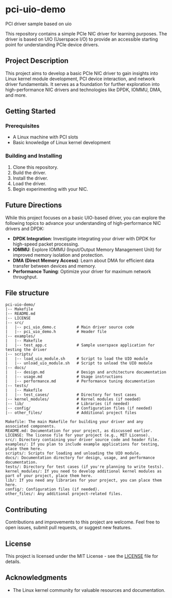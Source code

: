 # pci-uio-demo

PCI driver sample based on uio

This repository contains a simple PCIe NIC driver for learning purposes. The driver is based on UIO (Userspace I/O) to provide an accessible starting point for understanding PCIe device drivers.

## Project Description

This project aims to develop a basic PCIe NIC driver to gain insights into Linux kernel module development, PCI device interaction, and network driver fundamentals. It serves as a foundation for further exploration into high-performance NIC drivers and technologies like DPDK, IOMMU, DMA, and more.

## Getting Started

### Prerequisites
- A Linux machine with PCI slots
- Basic knowledge of Linux kernel development

### Building and Installing
1. Clone this repository.
2. Build the driver.
3. Install the driver.
4. Load the driver.
5. Begin experimenting with your NIC.

## Future Directions

While this project focuses on a basic UIO-based driver, you can explore the following topics to advance your understanding of high-performance NIC drivers and DPDK:
- **DPDK Integration**: Investigate integrating your driver with DPDK for high-speed packet processing.
- **IOMMU**: Explore IOMMU (Input/Output Memory Management Unit) for improved memory isolation and protection.
- **DMA (Direct Memory Access)**: Learn about DMA for efficient data transfer between devices and memory.
- **Performance Tuning**: Optimize your driver for maximum network throughput.

## File structure

```
pci-uio-demo/
|-- Makefile
|-- README.md
|-- LICENSE
|-- src/
|   |-- pci_uio_demo.c         # Main driver source code
|   |-- pci_uio_demo.h         # Header file
|-- examples/
|   |-- Makefile
|   |-- test_app.c             # Sample userspace application for testing the driver
|-- scripts/
|   |-- load_uio_module.sh     # Script to load the UIO module
|   |-- unload_uio_module.sh   # Script to unload the UIO module
|-- docs/
|   |-- design.md              # Design and architecture documentation
|   |-- usage.md               # Usage instructions
|   |-- performance.md         # Performance tuning documentation
|-- tests/
|   |-- Makefile
|   |-- test_cases/            # Directory for test cases
|-- kernel_modules/            # Kernel modules (if needed)
|-- lib/                       # Libraries (if needed)
|-- config/                    # Configuration files (if needed)
|-- other_files/               # Additional project files
```

    Makefile: The main Makefile for building your driver and any associated components.
    README.md: Documentation for your project, as discussed earlier.
    LICENSE: The license file for your project (e.g., MIT License).
    src/: Directory containing your driver source code and header file.
    examples/: If you plan to include example applications for testing, place them here.
    scripts/: Scripts for loading and unloading the UIO module.
    docs/: Documentation directory for design, usage, and performance documentation.
    tests/: Directory for test cases (if you're planning to write tests).
    kernel_modules/: If you need to develop additional kernel modules as part of your project, place them here.
    lib/: If you need any libraries for your project, you can place them here.
    config/: Configuration files (if needed).
    other_files/: Any additional project-related files.
    

## Contributing

Contributions and improvements to this project are welcome. Feel free to open issues, submit pull requests, or suggest new features.

## License

This project is licensed under the MIT License - see the [LICENSE](LICENSE) file for details.

## Acknowledgments

- The Linux kernel community for valuable resources and documentation.


